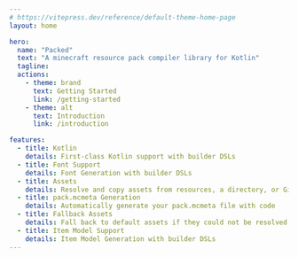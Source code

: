 ```yaml
---
# https://vitepress.dev/reference/default-theme-home-page
layout: home

hero:
  name: "Packed"
  text: "A minecraft resource pack compiler library for Kotlin"
  tagline:
  actions:
    - theme: brand
      text: Getting Started
      link: /getting-started
    - theme: alt
      text: Introduction
      link: /introduction

features:
  - title: Kotlin
    details: First-class Kotlin support with builder DSLs
  - title: Font Support
    details: Font Generation with builder DSLs
  - title: Assets
    details: Resolve and copy assets from resources, a directory, or Git
  - title: pack.mcmeta Generation
    details: Automatically generate your pack.mcmeta file with code
  - title: Fallback Assets
    details: Fall back to default assets if they could not be resolved
  - title: Item Model Support
    details: Item Model Generation with builder DSLs
---
```

